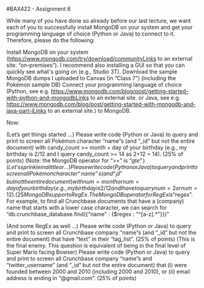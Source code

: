 #BAX422 - Assignment 6

While many of you have done so already before our last lecture, we want each of you to successfully install MongoDB on your system and get your programming language of choice (Python or Java) to connect to it.  Therefore, please do the following:

Install MongoDB on your system (https://www.mongodb.com/try/download/communityLinks to an external site. “on-premises”). I recommend also installing a GUI so that you can quickly see what's going on (e.g., Studio 3T).
Download the sample MongoDB dumps I uploaded to Canvas (in “Class 7”) (including the Pokémon sample DB)
Connect your programming language of choice (Python, see e.g. https://www.mongodb.com/blog/post/getting-started-with-python-and-mongodbLinks to an external site. or Java, see e.g. https://www.mongodb.com/blog/post/getting-started-with-mongodb-and-java-part-iLinks to an external site.) to MongoDB.
 

Now:

(Let’s get things started …) Please write code (Python or Java) to query and print to screen all Pokémon character “name”s (and “_id” but not the entire document) with candy_count >= month + day of your birthday  (e.g., my birthday is 2/12 and I query candy_count >= 14 as 2+12 = 14).  (25% of points)   (Note:  the MongoDB operator for “>=” is “$gte”)
(Let’s sprinkle in a little or …) Please write code (Python or Java) to query and print to screen all Pokémon character “name”s (and “_id” but not the entire document) with num = month or num = day of your birthday  (e.g., my birthday is 2/12 and I have to query num = 2 or num = 12).  (25% of points)
MongoDB supports RegEx.  The MongoDB operator for RegEx is “$regex”.  For example, to find all Crunchbase documents that have a (company) name that starts with a lower case character, we can search for “db.crunchbase_database.find({"name" : {$regex : "^[a-z].*"}})”

(And some RegEx as well …) Please write code (Python or Java) to query and print to screen all Crunchbase company “name”s (and “_id” but not the entire document) that have “text” in their “tag_list”.  (25% of points)
(This is the final enemy. This question is equivalent of being in the final level of Super Mario facing Bowser)  Please write code (Python or Java) to query and print to screen all Crunchbase company “name”s and “twitter_username” (and “_id” but not the entire document) that (i) were founded between 2000 and 2010 (including 2000 and 2010), or (ii) email address is ending in “@gmail.com”.  (25% of points)
